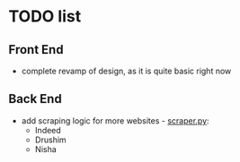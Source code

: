 # TODO list

## Front End
* complete revamp of design, as it is quite basic right now

## Back End
* add scraping logic for more websites - [scraper.py](backend/scraper.py):
  * Indeed
  * Drushim
  * Nisha
